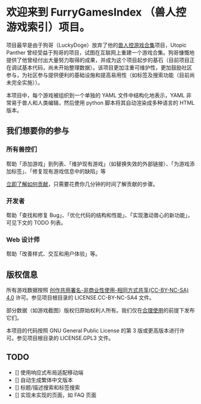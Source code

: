 # 欢迎来到 FurryGamesIndex （兽人控游戏索引）项目。

项目最早是由于狗哥（LuckyDoge）放弃了他的[兽人控游戏合集](https://doge.im/recommend/kemono-games.html)项目，Utopic Panther 曾经受益于狗哥的项目，试图在互联网上重建一个游戏合集。狗哥慷慨地提供了他曾经付出大量努力取得的成果，并成为这个项目起步的基石（目前项目正在调试基本代码，尚未开始整理数据）。该项目更加注重可维护性，更加鼓励社区参与，为社区参与提供便利的基础设施和提高易用性（如标签及搜索功能（目前尚未完全实施））。

本项目中，每个游戏被组织到一个单独的 YAML 文件中结构化地表示，YAML 非常易于兽人和人类编辑，然后使用 python 脚本将其自动渲染成多种语言的 HTML 版本。

## 我们想要你的参与

### 所有兽控们

帮助「添加游戏」到列表、「维护现有游戏」（如替换失效的外部链接）、「为游戏添加标签」、「修复现有游戏信息中的缺陷」等

[立即了解如何贡献](https://github.com/FurryGamesIndex/games/blob/master/doc/Contribute.zh-cn.md)，只需要花费你几分钟的时间了解贡献的步骤。

### 开发者

帮助「查找和修复 Bug」、「优化代码的结构和性能」、「实现激动兽心的新功能」，可见下文的 TODO 列表。

### Web 设计师

帮助「改善样式、交互和用户体验」等。

## 版权信息

所有游戏数据按照 [创作共用署名-非商业性使用-相同方式共享(CC-BY-NC-SA) 4.0](https://creativecommons.org/licenses/by-nc-sa/4.0/) 许可。参见项目根目录的 LICENSE.CC-BY-NC-SA4 文件。

部分数据（如游戏截图）版权归原始权利人所有。我们仅在[合理使用](https://en.wikipedia.org/wiki/Fair_use)的前提下发布它们。

本项目的代码按照 GNU General Public License 的第 3 版或更高版本进行许可。参见项目根目录的 LICENSE.GPL3 文件。

## TODO

- [] 使用响应式布局适配移动端
- [] 自动生成繁体中文版本
- [] 标题/描述搜索和标签搜索
- [] 实现未实现的页面，如 FAQ 页面

